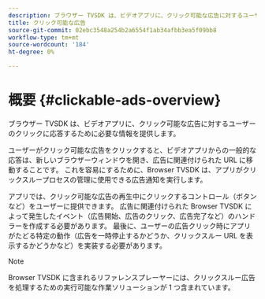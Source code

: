 ```yaml
---
description: ブラウザー TVSDK は、ビデオアプリに、クリック可能な広告に対するユーザーのクリックに応答するために必要な情報を提供します。
title: クリック可能な広告
source-git-commit: 02ebc3548a254b2a6554f1ab34afbb3ea5f09bb8
workflow-type: tm+mt
source-wordcount: '184'
ht-degree: 0%

---
```


# 概要 {#clickable-ads-overview}

ブラウザー TVSDK は、ビデオアプリに、クリック可能な広告に対するユーザーのクリックに応答するために必要な情報を提供します。

ユーザーがクリック可能な広告をクリックすると、ビデオアプリからの一般的な応答は、新しいブラウザーウィンドウを開き、広告に関連付けられた URL に移動することです。 これを容易にするために、Browser TVSDK は、アプリがクリックスループロセスの管理に使用できる広告通知を実行します。

アプリでは、クリック可能な広告の再生中にクリックするコントロール（ボタンなど）をユーザーに提供できます。 広告に関連付けられた Browser TVSDK によって発生したイベント（広告開始、広告のクリック、広告完了など）のハンドラーを作成する必要があります。 最後に、ユーザーの広告クリック時にアプリがたどる特定の動作（広告を一時停止するかどうか、クリックスルー URL を表示するかどうかなど）を実装する必要があります。

>[!NOTE]
>
>Browser TVSDK に含まれるリファレンスプレーヤーには、クリックスルー広告を処理するための実行可能な作業ソリューションが 1 つ含まれています。
